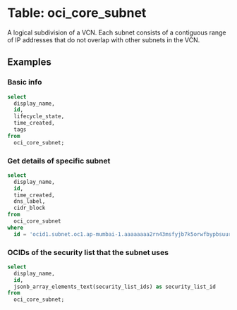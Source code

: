 # Table: oci_core_subnet

A logical subdivision of a VCN. Each subnet consists of a contiguous range of IP addresses that do not overlap with other subnets in the VCN.

## Examples

### Basic info

```sql
select
  display_name,
  id,
  lifecycle_state,
  time_created,
  tags
from
  oci_core_subnet;
```

### Get details of specific subnet

```sql
select
  display_name,
  id,
  time_created,
  dns_label,
  cidr_block
from
  oci_core_subnet
where
  id = 'ocid1.subnet.oc1.ap-mumbai-1.aaaaaaaa2rn43msfyjb7k5orwfbypbsuur72xlnv3qybxss5ukherfv5sdfb';
```

### OCIDs of the security list that the subnet uses

```sql
select
  display_name,
  id,
  jsonb_array_elements_text(security_list_ids) as security_list_id
from
  oci_core_subnet;
```